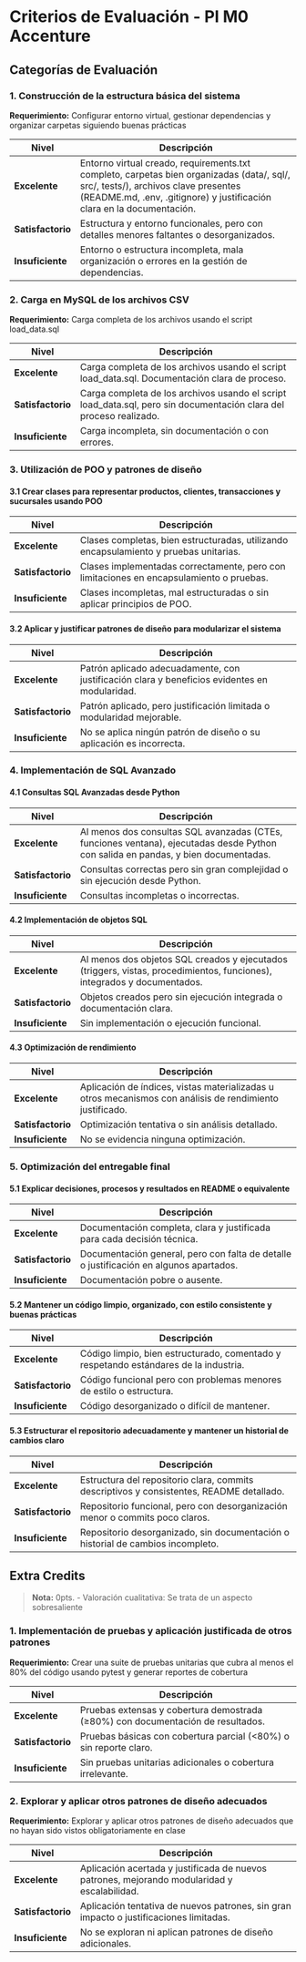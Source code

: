 # Criterios de Evaluación - PI M0 Accenture

## Categorías de Evaluación

### 1. Construcción de la estructura básica del sistema

**Requerimiento:** Configurar entorno virtual, gestionar dependencias y organizar carpetas siguiendo buenas prácticas

| Nivel | Descripción |
|-------|-------------|
| **Excelente** | Entorno virtual creado, requirements.txt completo, carpetas bien organizadas (data/, sql/, src/, tests/), archivos clave presentes (README.md, .env, .gitignore) y justificación clara en la documentación. |
| **Satisfactorio** | Estructura y entorno funcionales, pero con detalles menores faltantes o desorganizados. |
| **Insuficiente** | Entorno o estructura incompleta, mala organización o errores en la gestión de dependencias. |

### 2. Carga en MySQL de los archivos CSV

**Requerimiento:** Carga completa de los archivos usando el script load_data.sql

| Nivel | Descripción |
|-------|-------------|
| **Excelente** | Carga completa de los archivos usando el script load_data.sql. Documentación clara de proceso. |
| **Satisfactorio** | Carga completa de los archivos usando el script load_data.sql, pero sin documentación clara del proceso realizado. |
| **Insuficiente** | Carga incompleta, sin documentación o con errores. |

### 3. Utilización de POO y patrones de diseño

#### 3.1 Crear clases para representar productos, clientes, transacciones y sucursales usando POO

| Nivel | Descripción |
|-------|-------------|
| **Excelente** | Clases completas, bien estructuradas, utilizando encapsulamiento y pruebas unitarias. |
| **Satisfactorio** | Clases implementadas correctamente, pero con limitaciones en encapsulamiento o pruebas. |
| **Insuficiente** | Clases incompletas, mal estructuradas o sin aplicar principios de POO. |

#### 3.2 Aplicar y justificar patrones de diseño para modularizar el sistema

| Nivel | Descripción |
|-------|-------------|
| **Excelente** | Patrón aplicado adecuadamente, con justificación clara y beneficios evidentes en modularidad. |
| **Satisfactorio** | Patrón aplicado, pero justificación limitada o modularidad mejorable. |
| **Insuficiente** | No se aplica ningún patrón de diseño o su aplicación es incorrecta. |

### 4. Implementación de SQL Avanzado

#### 4.1 Consultas SQL Avanzadas desde Python

| Nivel | Descripción |
|-------|-------------|
| **Excelente** | Al menos dos consultas SQL avanzadas (CTEs, funciones ventana), ejecutadas desde Python con salida en pandas, y bien documentadas. |
| **Satisfactorio** | Consultas correctas pero sin gran complejidad o sin ejecución desde Python. |
| **Insuficiente** | Consultas incompletas o incorrectas. |

#### 4.2 Implementación de objetos SQL

| Nivel | Descripción |
|-------|-------------|
| **Excelente** | Al menos dos objetos SQL creados y ejecutados (triggers, vistas, procedimientos, funciones), integrados y documentados. |
| **Satisfactorio** | Objetos creados pero sin ejecución integrada o documentación clara. |
| **Insuficiente** | Sin implementación o ejecución funcional. |

#### 4.3 Optimización de rendimiento

| Nivel | Descripción |
|-------|-------------|
| **Excelente** | Aplicación de índices, vistas materializadas u otros mecanismos con análisis de rendimiento justificado. |
| **Satisfactorio** | Optimización tentativa o sin análisis detallado. |
| **Insuficiente** | No se evidencia ninguna optimización. |

### 5. Optimización del entregable final

#### 5.1 Explicar decisiones, procesos y resultados en README o equivalente

| Nivel | Descripción |
|-------|-------------|
| **Excelente** | Documentación completa, clara y justificada para cada decisión técnica. |
| **Satisfactorio** | Documentación general, pero con falta de detalle o justificación en algunos apartados. |
| **Insuficiente** | Documentación pobre o ausente. |

#### 5.2 Mantener un código limpio, organizado, con estilo consistente y buenas prácticas

| Nivel | Descripción |
|-------|-------------|
| **Excelente** | Código limpio, bien estructurado, comentado y respetando estándares de la industria. |
| **Satisfactorio** | Código funcional pero con problemas menores de estilo o estructura. |
| **Insuficiente** | Código desorganizado o difícil de mantener. |

#### 5.3 Estructurar el repositorio adecuadamente y mantener un historial de cambios claro

| Nivel | Descripción |
|-------|-------------|
| **Excelente** | Estructura del repositorio clara, commits descriptivos y consistentes, README detallado. |
| **Satisfactorio** | Repositorio funcional, pero con desorganización menor o commits poco claros. |
| **Insuficiente** | Repositorio desorganizado, sin documentación o historial de cambios incompleto. |

## Extra Credits

> **Nota:** 0pts. - Valoración cualitativa: Se trata de un aspecto sobresaliente

### 1. Implementación de pruebas y aplicación justificada de otros patrones

**Requerimiento:** Crear una suite de pruebas unitarias que cubra al menos el 80% del código usando pytest y generar reportes de cobertura

| Nivel | Descripción |
|-------|-------------|
| **Excelente** | Pruebas extensas y cobertura demostrada (≥80%) con documentación de resultados. |
| **Satisfactorio** | Pruebas básicas con cobertura parcial (<80%) o sin reporte claro. |
| **Insuficiente** | Sin pruebas unitarias adicionales o cobertura irrelevante. |

### 2. Explorar y aplicar otros patrones de diseño adecuados

**Requerimiento:** Explorar y aplicar otros patrones de diseño adecuados que no hayan sido vistos obligatoriamente en clase

| Nivel | Descripción |
|-------|-------------|
| **Excelente** | Aplicación acertada y justificada de nuevos patrones, mejorando modularidad y escalabilidad. |
| **Satisfactorio** | Aplicación tentativa de nuevos patrones, sin gran impacto o justificaciones limitadas. |
| **Insuficiente** | No se exploran ni aplican patrones de diseño adicionales. |